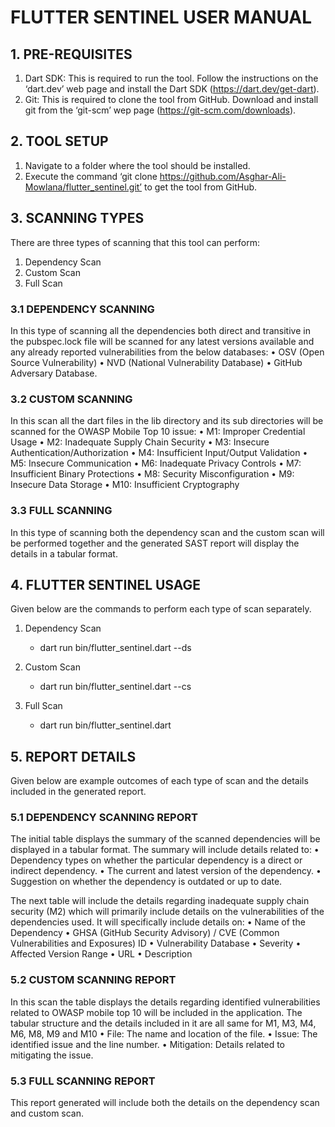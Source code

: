 # FLUTTER SENTINEL USER MANUAL

## 1. PRE-REQUISITES

1. Dart SDK: This is required to run the tool. Follow the instructions on the ‘dart.dev’ web page and install the Dart SDK (https://dart.dev/get-dart).
2. Git: This is required to clone the tool from GitHub. Download and install git from the ‘git-scm’ wep page (https://git-scm.com/downloads).

## 2. TOOL SETUP

1. Navigate to a folder where the tool should be installed.
2. Execute the command ‘git clone https://github.com/Asghar-Ali-Mowlana/flutter_sentinel.git’ to get the tool from GitHub.

## 3. SCANNING TYPES

There are three types of scanning that this tool can perform:
1.	Dependency Scan
2.	Custom Scan
3.	Full Scan

### 3.1 DEPENDENCY SCANNING

In this type of scanning all the dependencies both direct and transitive in the pubspec.lock file will be scanned for any latest versions available and any already reported vulnerabilities from the below databases:
•	OSV (Open Source Vulnerability)
•	NVD (National Vulnerability Database)
•	GitHub Adversary Database.

### 3.2 CUSTOM SCANNING

In this scan all the dart files in the lib directory and its sub directories will be scanned for the OWASP Mobile Top 10 issue:
•	M1: Improper Credential Usage
•	M2: Inadequate Supply Chain Security
•	M3: Insecure Authentication/Authorization
•	M4: Insufficient Input/Output Validation
•	M5: Insecure Communication
•	M6: Inadequate Privacy Controls
•	M7: Insufficient Binary Protections
•	M8: Security Misconfiguration
•	M9: Insecure Data Storage
•	M10: Insufficient Cryptography

### 3.3 FULL SCANNING

In this type of scanning both the dependency scan and the custom scan will be performed together and the generated SAST report will display the details in a tabular format.

## 4. FLUTTER SENTINEL USAGE

Given below are the commands to perform each type of scan separately.
1.	Dependency Scan
    -	dart run bin/flutter_sentinel.dart --ds

2.	Custom Scan
    -	dart run bin/flutter_sentinel.dart --cs

3.	Full Scan
    -	dart run bin/flutter_sentinel.dart

## 5. REPORT DETAILS

Given below are example outcomes of each type of scan and the details included in the generated report.

### 5.1 DEPENDENCY SCANNING REPORT

The initial table displays the summary of the scanned dependencies will be displayed in a tabular format. The summary will include details related to: 
•	Dependency types on whether the particular dependency is a direct or indirect dependency.
•	The current and latest version of the dependency. 
•	Suggestion on whether the dependency is outdated or up to date.


The next table will include the details regarding inadequate supply chain security (M2) which will primarily include details on the vulnerabilities of the dependencies used. It will specifically include details on:
•	Name of the Dependency
•	GHSA (GitHub Security Advisory) / CVE (Common Vulnerabilities and Exposures) ID
•	Vulnerability Database
•	Severity
•	Affected Version Range
•	URL
•	Description

### 5.2 CUSTOM SCANNING REPORT

In this scan the table displays the details regarding identified vulnerabilities related to OWASP mobile top 10 will be included in the application. The tabular structure and the details included in it are all same for M1, M3, M4, M6, M8, M9 and M10
•	File: The name and location of the file.
•	Issue: The identified issue and the line number.
•	Mitigation: Details related to mitigating the issue.

### 5.3 FULL SCANNING REPORT

This report generated will include both the details on the dependency scan and custom scan.

